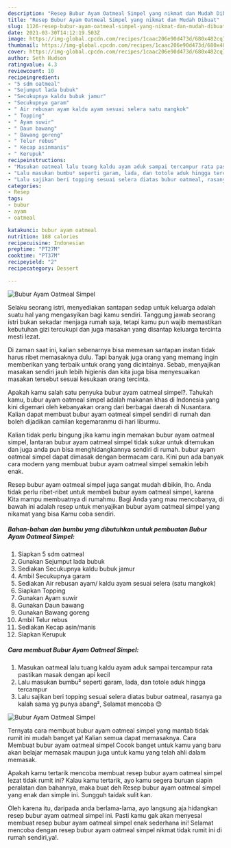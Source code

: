 ```yaml
---
description: "Resep Bubur Ayam Oatmeal Simpel yang nikmat dan Mudah Dibuat"
title: "Resep Bubur Ayam Oatmeal Simpel yang nikmat dan Mudah Dibuat"
slug: 1126-resep-bubur-ayam-oatmeal-simpel-yang-nikmat-dan-mudah-dibuat
date: 2021-03-30T14:12:19.503Z
image: https://img-global.cpcdn.com/recipes/1caac206e90d473d/680x482cq70/bubur-ayam-oatmeal-simpel-foto-resep-utama.jpg
thumbnail: https://img-global.cpcdn.com/recipes/1caac206e90d473d/680x482cq70/bubur-ayam-oatmeal-simpel-foto-resep-utama.jpg
cover: https://img-global.cpcdn.com/recipes/1caac206e90d473d/680x482cq70/bubur-ayam-oatmeal-simpel-foto-resep-utama.jpg
author: Seth Hudson
ratingvalue: 4.3
reviewcount: 10
recipeingredient:
- "5 sdm oatmeal"
- "Sejumput lada bubuk"
- "Secukupnya kaldu bubuk jamur"
- "Secukupnya garam"
- " Air rebusan ayam kaldu ayam sesuai selera satu mangkok"
- " Topping"
- " Ayam suwir"
- " Daun bawang"
- " Bawang goreng"
- " Telur rebus"
- " Kecap asinmanis"
- " Kerupuk"
recipeinstructions:
- "Masukan oatmeal lalu tuang kaldu ayam aduk sampai tercampur rata pastikan masak dengan api kecil"
- "Lalu masukan bumbu² seperti garam, lada, dan totole aduk hingga tercampur"
- "Lalu sajikan beri topping sesuai selera diatas bubur oatmeal, rasanya ga kalah sama yg punya abang², Selamat mencoba 😊"
categories:
- Resep
tags:
- bubur
- ayam
- oatmeal

katakunci: bubur ayam oatmeal 
nutrition: 188 calories
recipecuisine: Indonesian
preptime: "PT27M"
cooktime: "PT37M"
recipeyield: "2"
recipecategory: Dessert

---
```



![Bubur Ayam Oatmeal Simpel](https://img-global.cpcdn.com/recipes/1caac206e90d473d/680x482cq70/bubur-ayam-oatmeal-simpel-foto-resep-utama.jpg)

Selaku seorang istri, menyediakan santapan sedap untuk keluarga adalah suatu hal yang mengasyikan bagi kamu sendiri. Tanggung jawab seorang istri bukan sekadar menjaga rumah saja, tetapi kamu pun wajib memastikan kebutuhan gizi tercukupi dan juga masakan yang disantap keluarga tercinta mesti lezat.

Di zaman  saat ini, kalian sebenarnya bisa memesan santapan instan tidak harus ribet memasaknya dulu. Tapi banyak juga orang yang memang ingin memberikan yang terbaik untuk orang yang dicintainya. Sebab, menyajikan masakan sendiri jauh lebih higienis dan kita juga bisa menyesuaikan masakan tersebut sesuai kesukaan orang tercinta. 



Apakah kamu salah satu penyuka bubur ayam oatmeal simpel?. Tahukah kamu, bubur ayam oatmeal simpel adalah makanan khas di Indonesia yang kini digemari oleh kebanyakan orang dari berbagai daerah di Nusantara. Kalian dapat membuat bubur ayam oatmeal simpel sendiri di rumah dan boleh dijadikan camilan kegemaranmu di hari liburmu.

Kalian tidak perlu bingung jika kamu ingin memakan bubur ayam oatmeal simpel, lantaran bubur ayam oatmeal simpel tidak sukar untuk ditemukan dan juga anda pun bisa menghidangkannya sendiri di rumah. bubur ayam oatmeal simpel dapat dimasak dengan bermacam cara. Kini pun ada banyak cara modern yang membuat bubur ayam oatmeal simpel semakin lebih enak.

Resep bubur ayam oatmeal simpel juga sangat mudah dibikin, lho. Anda tidak perlu ribet-ribet untuk membeli bubur ayam oatmeal simpel, karena Kita mampu membuatnya di rumahmu. Bagi Anda yang mau mencobanya, di bawah ini adalah resep untuk menyajikan bubur ayam oatmeal simpel yang nikamat yang bisa Kamu coba sendiri.

<!--inarticleads1-->

##### Bahan-bahan dan bumbu yang dibutuhkan untuk pembuatan Bubur Ayam Oatmeal Simpel:

1. Siapkan 5 sdm oatmeal
1. Gunakan Sejumput lada bubuk
1. Sediakan Secukupnya kaldu bubuk jamur
1. Ambil Secukupnya garam
1. Sediakan  Air rebusan ayam/ kaldu ayam sesuai selera (satu mangkok)
1. Siapkan  Topping
1. Gunakan  Ayam suwir
1. Gunakan  Daun bawang
1. Gunakan  Bawang goreng
1. Ambil  Telur rebus
1. Sediakan  Kecap asin/manis
1. Siapkan  Kerupuk




<!--inarticleads2-->

##### Cara membuat Bubur Ayam Oatmeal Simpel:

1. Masukan oatmeal lalu tuang kaldu ayam aduk sampai tercampur rata pastikan masak dengan api kecil
1. Lalu masukan bumbu² seperti garam, lada, dan totole aduk hingga tercampur
1. Lalu sajikan beri topping sesuai selera diatas bubur oatmeal, rasanya ga kalah sama yg punya abang², Selamat mencoba 😊
<img src="//assets-global.cpcdn.com/assets/icons/button_play-2c75c40dde080a61004c1f40b05d8f140eaff45d7e9e6481dc71c63d2e7c4909.png" alt="Bubur Ayam Oatmeal Simpel">



Ternyata cara membuat bubur ayam oatmeal simpel yang mantab tidak rumit ini mudah banget ya! Kalian semua dapat memasaknya. Cara Membuat bubur ayam oatmeal simpel Cocok banget untuk kamu yang baru akan belajar memasak maupun juga untuk kamu yang telah ahli dalam memasak.

Apakah kamu tertarik mencoba membuat resep bubur ayam oatmeal simpel lezat tidak rumit ini? Kalau kamu tertarik, ayo kamu segera buruan siapin peralatan dan bahannya, maka buat deh Resep bubur ayam oatmeal simpel yang enak dan simple ini. Sungguh taidak sulit kan. 

Oleh karena itu, daripada anda berlama-lama, ayo langsung aja hidangkan resep bubur ayam oatmeal simpel ini. Pasti kamu gak akan menyesal membuat resep bubur ayam oatmeal simpel enak sederhana ini! Selamat mencoba dengan resep bubur ayam oatmeal simpel nikmat tidak rumit ini di rumah sendiri,ya!.

